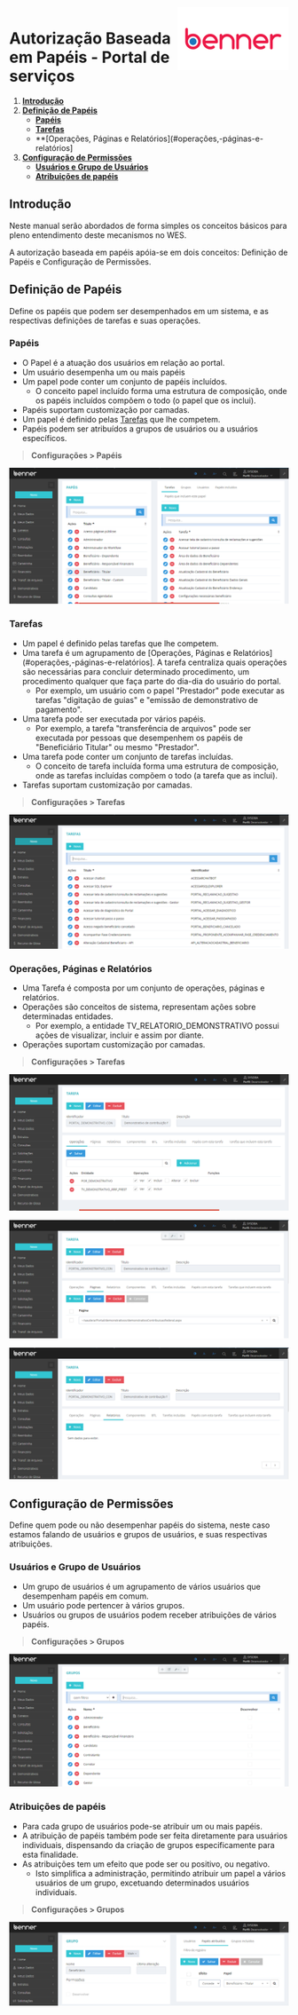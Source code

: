 <img src="../src/images/benner_rgb.png" align="right"/>

# Autorização Baseada em Papéis - Portal de serviços

1. **[Introdução](#introdução)**
2. **[Definição de Papéis](#definição-de-papéis)**
	* **[Papéis](#papéis)**
	* **[Tarefas](#tarefas)**
	* **[Operações, Páginas e Relatórios](#operações,-páginas-e-relatórios]
3. **[Configuração de Permissões](#configuração-de-permissões)**
    * **[Usuários e Grupo de Usuários](#usuários-e-grupo-de-usuários)**
    * **[Atribuições de papéis](#atribuições-de-papéis)**

## Introdução
Neste manual serão abordados de forma simples os conceitos básicos para pleno entendimento deste mecanismos no WES.

A autorização baseada em papéis apóia-se em dois conceitos: Definição de Papéis e Configuração de Permissões.

## Definição de Papéis

Define os papéis que podem ser desempenhados em um sistema, e as respectivas definições de tarefas e suas operações.

### Papéis

* O Papel é a atuação dos usuários em relação ao portal.
* Um usuário desempenha um ou mais papéis
* Um papel pode conter um conjunto de papéis incluídos.
	* O conceito papel incluído forma uma estrutura de composição, onde os papéis incluídos compõem o todo (o papel que os inclui).
* Papéis suportam customização por camadas.
* Um papel é definido pelas [Tarefas](#tarefas) que lhe competem.
* Papéis podem ser atribuídos a grupos de usuários ou a usuários específicos.

> **Configurações > Papéis**

![001](src/images/001.png)

### Tarefas

* Um papel é definido pelas tarefas que lhe competem.
* Uma tarefa é um agrupamento de [Operações, Páginas e Relatórios](#operações,-páginas-e-relatórios]. A tarefa centraliza quais operações são necessárias para concluir determinado procedimento, um procedimento qualquer que faça parte do dia-dia do usuário do portal.
	* Por exemplo, um usuário com o papel "Prestador" pode executar as tarefas "digitação de guias" e "emissão de demonstrativo de pagamento".
* Uma tarefa pode ser executada por vários papéis.
	* Por exemplo, a tarefa "transferência de arquivos" pode ser executada por pessoas que desempenhem os papéis de "Beneficiário Titular" ou mesmo "Prestador".
* Uma tarefa pode conter um conjunto de tarefas incluídas.
	* O conceito de tarefa incluída forma uma estrutura de composição, onde as tarefas incluídas compõem o todo (a tarefa que as inclui).
* Tarefas suportam customização por camadas.

> **Configurações > Tarefas**

![002](src/images/002.png)

### Operações, Páginas e Relatórios

* Uma Tarefa é composta por um conjunto de operações, páginas e relatórios.
* Operações são conceitos de sistema, representam ações sobre determinadas entidades.
	* Por exemplo, a entidade TV_RELATORIO_DEMONSTRATIVO possui ações de visualizar, incluir e assim por diante.
* Operações suportam customização por camadas.

> **Configurações > Tarefas**

![003](src/images/003.png)

![003](src/images/004.png)

![003](src/images/005.png)

## Configuração de Permissões

Define quem pode ou não desempenhar papéis do sistema, neste caso estamos falando de usuários e grupos de usuários, e suas respectivas atribuições.

### Usuários e Grupo de Usuários
 
* Um grupo de usuários é um agrupamento de vários usuários que desempenham papéis em comum.
* Um usuário pode pertencer à vários grupos.
* Usuários ou grupos de usuários podem receber atribuições de vários papéis.

> **Configurações > Grupos**

![004](src/images/006.png)


### Atribuições de papéis

* Para cada grupo de usuários pode-se atribuir um ou mais papéis.
* A atribuição de papéis também pode ser feita diretamente para usuários individuais, dispensando da criação de grupos especificamente para esta finalidade.
* As atribuições tem um efeito que pode ser ou positivo, ou negativo.
	* Isto simplifica a administração, permitindo atribuir um papel a vários usuários de um grupo, excetuando determinados usuários individuais.

> **Configurações > Grupos**

![005](src/images/007.png)

